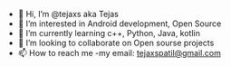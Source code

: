 - 👋 Hi, I’m @tejaxs aka Tejas
- 👀 I’m interested in Android development, Open Source
- 🌱 I’m currently learning c++, Python, Java, kotlin
- 💞️ I’m looking to collaborate on Open sourse projects
- 📫 How to reach me -my email: tejaxspatil@gmail.com

<!---
tejaxs/tejaxs is a ✨ special ✨ repository because its `README.md` (this file) appears on your GitHub profile.
You can click the Preview link to take a look at your changes.
--->
